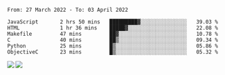 <!--START_SECTION:waka-->

```text
From: 27 March 2022 - To: 03 April 2022

JavaScript       2 hrs 50 mins   █████████▓░░░░░░░░░░░░░░░   39.03 %
HTML             1 hr 36 mins    █████▓░░░░░░░░░░░░░░░░░░░   22.08 %
Makefile         47 mins         ██▓░░░░░░░░░░░░░░░░░░░░░░   10.78 %
C                40 mins         ██▒░░░░░░░░░░░░░░░░░░░░░░   09.34 %
Python           25 mins         █▒░░░░░░░░░░░░░░░░░░░░░░░   05.86 %
ObjectiveC       23 mins         █▒░░░░░░░░░░░░░░░░░░░░░░░   05.32 %
```

<!--END_SECTION:waka-->
<a href="https://github.com/anuraghazra/github-readme-stats">
  <img align="left" src="https://github-readme-stats.vercel.app/api?username=Tanesan&count_private=true&show_icons=true" />
<img align="left" src="https://github-readme-stats.vercel.app/api/top-langs/?username=Tanesan" />
</a>
